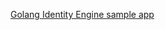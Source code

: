 [Golang Identity Engine sample app](https://github.com/okta/samples-golang/tree/master/identity-engine)
